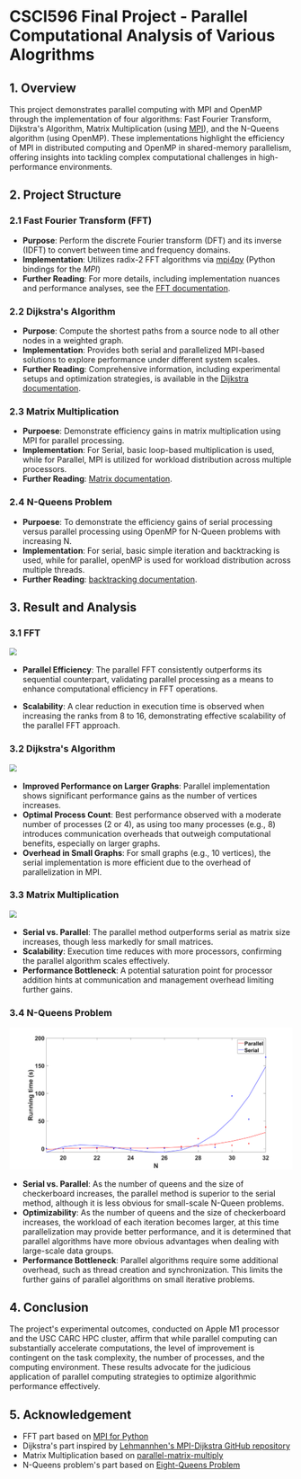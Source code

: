 # CSCI596 Final Project - Parallel Computational Analysis of Various Alogrithms

## 1. Overview

This project demonstrates parallel computing with MPI and OpenMP through the implementation of four algorithms: Fast Fourier Transform, Dijkstra's Algorithm, Matrix Multiplication (using [MPI](https://www.mpi-forum.org/)), and the N-Queens algorithm (using OpenMP). These implementations highlight the efficiency of MPI in distributed computing and OpenMP in shared-memory parallelism, offering insights into tackling complex computational challenges in high-performance environments.

## 2. Project Structure

### 2.1 Fast Fourier Transform (FFT)

* **Purpose**: Perform the discrete Fourier transform (DFT) and its inverse (IDFT) to convert between time and frequency domains.
* **Implementation**: Utilizes radix-2 FFT algorithms via [mpi4py](https://github.com/mpi4py/mpi4py) (Python bindings for the *MPI*)
* **Further Reading**: For more details, including implementation nuances and performance analyses, see the [FFT documentation](FFT/README.md).

### 2.2 Dijkstra's Algorithm

* **Purpose**: Compute the shortest paths from a source node to all other nodes in a weighted graph.
* **Implementation**: Provides both serial and parallelized MPI-based solutions to explore performance under different system scales.
* **Further Reading**: Comprehensive information, including experimental setups and optimization strategies, is available in the [Dijkstra documentation](Dijkstra/README.md).

### 2.3 Matrix Multiplication

* **Purpoese**: Demonstrate efficiency gains in matrix multiplication using MPI for parallel processing.
* **Implementation**: For Serial, basic loop-based multiplication is used, while for Parallel, MPI is utilized for workload distribution across multiple processors.
* **Further Reading**: [Matrix documentation](matrix/README.md).

### 2.4 N-Queens Problem

* **Purpoese**: To demonstrate the efficiency gains of serial processing versus parallel processing using OpenMP for N-Queen problems with increasing N.
* **Implementation**: For serial, basic simple iteration and backtracking is used, while for parallel, openMP is used for workload distribution across multiple threads.
* **Further Reading**: [backtracking documentation](backtracking/README.md).

## 3. Result and Analysis

### 3.1 FFT

<img src="FFT/imgs/carc_res.png" style="zoom:80%;" />

* **Parallel Efficiency**: The parallel FFT consistently outperforms its sequential counterpart, validating parallel processing as a means to enhance computational efficiency in FFT operations.

* **Scalability**: A clear reduction in execution time is observed when increasing the ranks from 8 to 16, demonstrating effective scalability of the parallel FFT approach.

### 3.2 Dijkstra's Algorithm

<img src="Dijkstra/imgs/local_result_graph.png" style="zoom:80%;" />

* **Improved Performance on Larger Graphs**: Parallel implementation shows significant performance gains as the number of vertices increases.
* **Optimal Process Count**: Best performance observed with a moderate number of processes (2 or 4), as using too many processes (e.g., 8) introduces communication overheads that outweigh computational benefits, especially on larger graphs.
* **Overhead in Small Graphs**: For small graphs (e.g., 10 vertices), the serial implementation is more efficient due to the overhead of parallelization in MPI.

### 3.3 Matrix Multiplication
<img src="matrix/imgs/res_graph.jpg" style="zoom:80%;" />

* **Serial vs. Parallel**: The parallel method outperforms serial as matrix size increases, though less markedly for small matrices.
* **Scalability**: Execution time reduces with more processors, confirming the parallel algorithm scales effectively.
* **Performance Bottleneck**: A potential saturation point for processor addition hints at communication and management overhead limiting further gains.

### 3.4 N-Queens Problem
<img src="backtracking/imgs/compare_results.jpg" style="zoom:80%;" />

* **Serial vs. Parallel**: As the number of queens and the size of checkerboard increases, the parallel method is superior to the serial method, although it is less obvious for small-scale N-Queen problems.
* **Optimizability**: As the number of queens and the size of checkerboard increases, the workload of each iteration becomes larger, at this time parallelization may provide better performance, and it is determined that parallel algorithms have more obvious advantages when dealing with large-scale data groups.
* **Performance Bottleneck**: Parallel algorithms require some additional overhead, such as thread creation and synchronization. This limits the further gains of parallel algorithms on small iterative problems.

## 4. Conclusion

The project's experimental outcomes, conducted on Apple M1 processor and the USC CARC HPC cluster, affirm that while parallel computing can substantially accelerate computations, the level of improvement is contingent on the task complexity, the number of processes, and the computing environment. These results advocate for the judicious application of parallel computing strategies to optimize algorithmic performance effectively.

## 5. Acknowledgement
* FFT part based on [MPI for Python](https://github.com/mpi4py/mpi4py)
* Dijkstra's part inspired by [Lehmannhen's MPI-Dijkstra GitHub repository](https://github.com/Lehmannhen/MPI-Dijkstra/tree/master)
* Matrix Multiplication based on [parallel-matrix-multiply](https://github.com/fengfu-chris/parallel-matrix-multiply)
* N-Queens problem's part based on [Eight-Queens Problem](https://github.com/harry1357931/Eight-Queens-Problem-cpp/tree/master)

